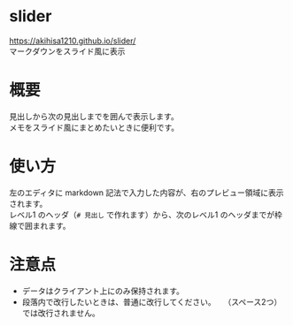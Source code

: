 # slider

https://akihisa1210.github.io/slider/  
マークダウンをスライド風に表示

# 概要
見出しから次の見出しまでを囲んで表示します。  
メモをスライド風にまとめたいときに便利です。

# 使い方
左のエディタに markdown 記法で入力した内容が、右のプレビュー領域に表示されます。  
レベル1 のヘッダ（`# 見出し` で作れます）から、次のレベル1 のヘッダまでが枠線で囲まれます。

# 注意点
- データはクライアント上にのみ保持されます。
- 段落内で改行したいときは、普通に改行してください。`  `（スペース2つ）では改行されません。
